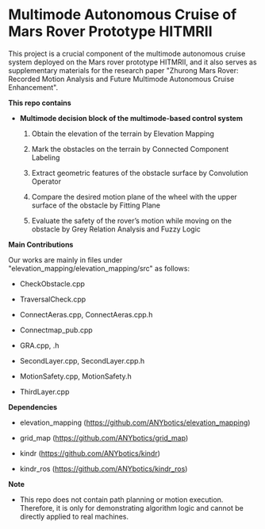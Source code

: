 # Multimode Autonomous Cruise of Mars Rover Prototype HITMRII

This project is a crucial component of the multimode autonomous cruise system deployed on the Mars rover prototype HITMRII, and it also serves as supplementary materials for the research paper "Zhurong Mars Rover: Recorded Motion Analysis and Future Multimode Autonomous Cruise Enhancement".

**This repo contains**

- __Multimode decision block of the multimode-based control system__

    1. Obtain the elevation of the terrain by Elevation Mapping

    2. Mark the obstacles on the terrain by Connected Component Labeling 

    3. Extract geometric features of the obstacle surface by Convolution Operator

    4. Compare the desired motion plane of the wheel with the upper surface of the obstacle by Fitting Plane

    5. Evaluate the safety of the rover’s motion while moving on the obstacle by Grey Relation Analysis and Fuzzy Logic

**Main Contributions**

Our works are mainly in files under "elevation_mapping/elevation_mapping/src" as follows:

- CheckObstacle.cpp

- TraversalCheck.cpp

- ConnectAeras.cpp, ConnectAeras.cpp.h

- Connectmap_pub.cpp
  
- GRA.cpp, .h
  
- SecondLayer.cpp, SecondLayer.cpp.h

- MotionSafety.cpp, MotionSafety.h
  
- ThirdLayer.cpp

**Dependencies**

- elevation_mapping (https://github.com/ANYbotics/elevation_mapping)

- grid_map (https://github.com/ANYbotics/grid_map)

- kindr (https://github.com/ANYbotics/kindr)

- kindr_ros (https://github.com/ANYbotics/kindr_ros)

**Note**

- This repo does not contain path planning or motion execution. Therefore, it is only for demonstrating algorithm logic and cannot be directly applied to real machines.
